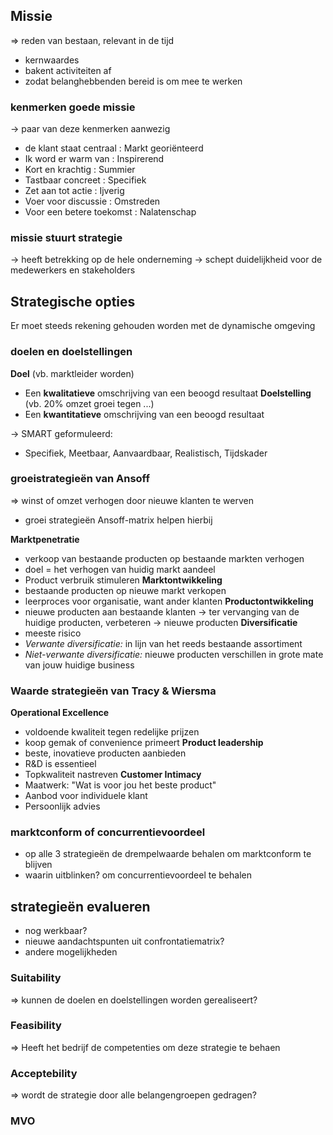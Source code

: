 ## Missie
=> reden van bestaan, relevant in de tijd
- kernwaardes
- bakent activiteiten af
- zodat belanghebbenden bereid is om mee te werken
### kenmerken goede missie
-> paar van deze kenmerken aanwezig
- de klant staat centraal : Markt georiënteerd
- Ik word er warm van : Inspirerend
- Kort en krachtig : Summier
- Tastbaar concreet : Specifiek
- Zet aan tot actie : Ijverig
- Voer voor discussie : Omstreden
- Voor een betere toekomst : Nalatenschap
### missie stuurt strategie
-> heeft betrekking op de hele onderneming
-> schept duidelijkheid voor de medewerkers en stakeholders

## Strategische opties
Er moet steeds rekening gehouden worden met de dynamische omgeving
### doelen en doelstellingen
__Doel__ (vb. marktleider worden)
- Een __kwalitatieve__ omschrijving van een beoogd resultaat
__Doelstelling__ (vb. 20% omzet groei tegen ...)
- Een __kwantitatieve__ omschrijving van een beoogd resultaat

-> SMART geformuleerd:
- Specifiek, Meetbaar, Aanvaardbaar, Realistisch, Tijdskader
### groeistrategieën van Ansoff
=> winst of omzet verhogen door nieuwe klanten te werven
- groei strategieën Ansoff-matrix helpen hierbij

__Marktpenetratie__
- verkoop van bestaande producten op bestaande markten verhogen
- doel = het verhogen van huidig markt aandeel
- Product verbruik stimuleren
__Marktontwikkeling__
- bestaande producten op nieuwe markt verkopen
- leerproces voor organisatie, want ander klanten
__Productontwikkeling__
- nieuwe producten aan bestaande klanten
-> ter vervanging van de huidige producten, verbeteren
-> nieuwe producten
__Diversificatie__
- meeste risico
- _Verwante diversificatie:_ in lijn van het reeds bestaande assortiment
- _Niet-verwante diversificatie:_ nieuwe producten verschillen in grote mate van jouw huidige business
### Waarde strategieën van Tracy & Wiersma
__Operational Excellence__
- voldoende kwaliteit tegen redelijke prijzen
- koop gemak of convenience primeert
__Product leadership__
- beste, inovatieve producten aanbieden
- R&D is essentieel
- Topkwaliteit nastreven
__Customer Intimacy__
- Maatwerk: "Wat is voor jou het beste product"
- Aanbod voor individuele klant
- Persoonlijk advies

### marktconform of concurrentievoordeel
- op alle 3 strategieën de drempelwaarde behalen om marktconform te blijven
- waarin uitblinken? om concurrentievoordeel te behalen

## strategieën evalueren
- nog werkbaar?
- nieuwe aandachtspunten uit confrontatiematrix?
- andere mogelijkheden
### Suitability
=> kunnen de doelen en doelstellingen worden gerealiseert?
### Feasibility
=> Heeft het bedrijf de competenties om deze strategie te behaen
### Acceptebility
=> wordt de strategie door alle belangengroepen gedragen?
### MVO


